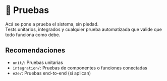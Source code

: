 # 🧪 Pruebas

Acá se pone a prueba el sistema, sin piedad.  
Tests unitarios, integrados y cualquier prueba automatizada que valide que todo funciona como debe.

## Recomendaciones
- `unit/`: Pruebas unitarias
- `integration/`: Pruebas de componentes o funciones conectadas
- `e2e/`: Pruebas end-to-end (si aplican)

